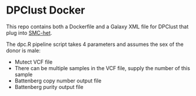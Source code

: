 # DPClust Docker

This repo contains both a Dockerfile and a Galaxy XML file for DPClust that plug into [SMC-het](https://www.synapse.org/#!Synapse:syn2813581).

The dpc.R pipeline script takes 4 parameters and assumes the sex of the donor is male:
 * Mutect VCF file
 * There can be multiple samples in the VCF file, supply the number of this sample
 * Battenberg copy number output file
 * Battenberg purity output file
